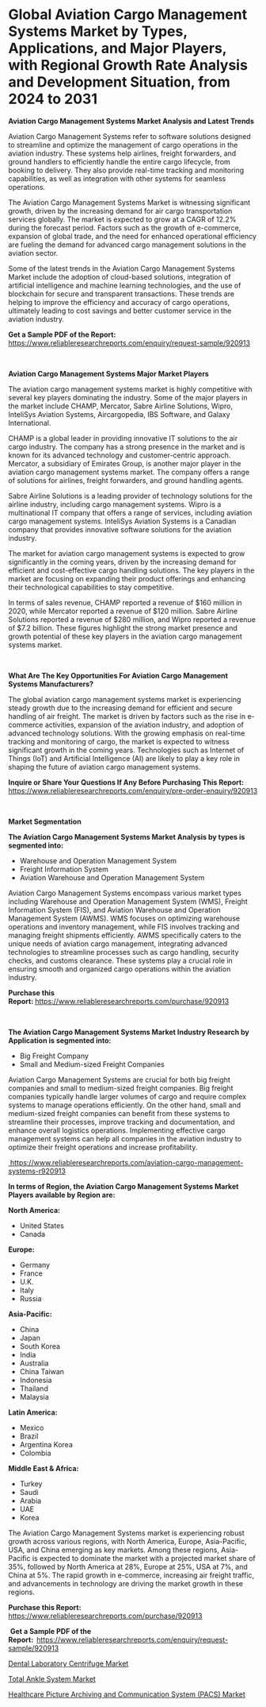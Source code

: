 <p><h1>Global Aviation Cargo Management Systems Market by Types, Applications, and Major Players, with Regional Growth Rate Analysis and Development Situation, from 2024 to 2031</h1></p><p><strong>Aviation Cargo Management Systems Market Analysis and Latest Trends</strong></p>
<p><p>Aviation Cargo Management Systems refer to software solutions designed to streamline and optimize the management of cargo operations in the aviation industry. These systems help airlines, freight forwarders, and ground handlers to efficiently handle the entire cargo lifecycle, from booking to delivery. They also provide real-time tracking and monitoring capabilities, as well as integration with other systems for seamless operations.</p><p>The Aviation Cargo Management Systems Market is witnessing significant growth, driven by the increasing demand for air cargo transportation services globally. The market is expected to grow at a CAGR of 12.2% during the forecast period. Factors such as the growth of e-commerce, expansion of global trade, and the need for enhanced operational efficiency are fueling the demand for advanced cargo management solutions in the aviation sector.</p><p>Some of the latest trends in the Aviation Cargo Management Systems Market include the adoption of cloud-based solutions, integration of artificial intelligence and machine learning technologies, and the use of blockchain for secure and transparent transactions. These trends are helping to improve the efficiency and accuracy of cargo operations, ultimately leading to cost savings and better customer service in the aviation industry.</p></p>
<p><strong>Get a Sample PDF of the Report:&nbsp;</strong> <a href="https://www.reliableresearchreports.com/enquiry/request-sample/920913">https://www.reliableresearchreports.com/enquiry/request-sample/920913</a></p>
<p>&nbsp;</p>
<p><strong>Aviation Cargo Management Systems Major Market Players</strong></p>
<p><p>The aviation cargo management systems market is highly competitive with several key players dominating the industry. Some of the major players in the market include CHAMP, Mercator, Sabre Airline Solutions, Wipro, InteliSys Aviation Systems, Aircargopedia, IBS Software, and Galaxy International.</p><p>CHAMP is a global leader in providing innovative IT solutions to the air cargo industry. The company has a strong presence in the market and is known for its advanced technology and customer-centric approach. Mercator, a subsidiary of Emirates Group, is another major player in the aviation cargo management systems market. The company offers a range of solutions for airlines, freight forwarders, and ground handling agents.</p><p>Sabre Airline Solutions is a leading provider of technology solutions for the airline industry, including cargo management systems. Wipro is a multinational IT company that offers a range of services, including aviation cargo management systems. InteliSys Aviation Systems is a Canadian company that provides innovative software solutions for the aviation industry.</p><p>The market for aviation cargo management systems is expected to grow significantly in the coming years, driven by the increasing demand for efficient and cost-effective cargo handling solutions. The key players in the market are focusing on expanding their product offerings and enhancing their technological capabilities to stay competitive.</p><p>In terms of sales revenue, CHAMP reported a revenue of $160 million in 2020, while Mercator reported a revenue of $120 million. Sabre Airline Solutions reported a revenue of $280 million, and Wipro reported a revenue of $7.2 billion. These figures highlight the strong market presence and growth potential of these key players in the aviation cargo management systems market.</p></p>
<p>&nbsp;</p>
<p><strong>What Are The Key Opportunities For Aviation Cargo Management Systems Manufacturers?</strong></p>
<p><p>The global aviation cargo management systems market is experiencing steady growth due to the increasing demand for efficient and secure handling of air freight. The market is driven by factors such as the rise in e-commerce activities, expansion of the aviation industry, and adoption of advanced technology solutions. With the growing emphasis on real-time tracking and monitoring of cargo, the market is expected to witness significant growth in the coming years. Technologies such as Internet of Things (IoT) and Artificial Intelligence (AI) are likely to play a key role in shaping the future of aviation cargo management systems.</p></p>
<p><strong>Inquire or Share Your Questions If Any Before Purchasing This Report:</strong> <a href="https://www.reliableresearchreports.com/enquiry/pre-order-enquiry/920913">https://www.reliableresearchreports.com/enquiry/pre-order-enquiry/920913</a></p>
<p>&nbsp;</p>
<p><strong>Market Segmentation</strong></p>
<p><strong>The Aviation Cargo Management Systems Market Analysis by types is segmented into:</strong></p>
<p><ul><li>Warehouse and Operation Management System</li><li>Freight Information System</li><li>Aviation Warehouse and Operation Management System</li></ul></p>
<p><p>Aviation Cargo Management Systems encompass various market types including Warehouse and Operation Management System (WMS), Freight Information System (FIS), and Aviation Warehouse and Operation Management System (AWMS). WMS focuses on optimizing warehouse operations and inventory management, while FIS involves tracking and managing freight shipments efficiently. AWMS specifically caters to the unique needs of aviation cargo management, integrating advanced technologies to streamline processes such as cargo handling, security checks, and customs clearance. These systems play a crucial role in ensuring smooth and organized cargo operations within the aviation industry.</p></p>
<p><strong>Purchase this Report:&nbsp;</strong><a href="https://www.reliableresearchreports.com/purchase/920913">https://www.reliableresearchreports.com/purchase/920913</a></p>
<p>&nbsp;</p>
<p><strong>The Aviation Cargo Management Systems Market Industry Research by Application is segmented into:</strong></p>
<p><ul><li>Big Freight Company</li><li>Small and Medium-sized Freight Companies</li></ul></p>
<p><p>Aviation Cargo Management Systems are crucial for both big freight companies and small to medium-sized freight companies. Big freight companies typically handle larger volumes of cargo and require complex systems to manage operations efficiently. On the other hand, small and medium-sized freight companies can benefit from these systems to streamline their processes, improve tracking and documentation, and enhance overall logistics operations. Implementing effective cargo management systems can help all companies in the aviation industry to optimize their freight operations and increase profitability.</p></p>
<p><a href="https://www.reliableresearchreports.com/aviation-cargo-management-systems-r920913">&nbsp;https://www.reliableresearchreports.com/aviation-cargo-management-systems-r920913</a></p>
<p><strong>In terms of Region, the Aviation Cargo Management Systems Market Players available by Region are:</strong></p>
<p>
    <p> <strong> North America: </strong>
        <ul>
            <li>United States</li>
            <li>Canada</li>
        </ul>
        </p> 
    <p> <strong> Europe: </strong>
        <ul>
            <li>Germany</li>
            <li>France</li>
            <li>U.K.</li>
            <li>Italy</li>
            <li>Russia</li>
        </ul>
        </p> 
    <p> <strong> Asia-Pacific: </strong>
        <ul>
            <li>China</li>
            <li>Japan</li>
            <li>South Korea</li>
            <li>India</li>
            <li>Australia</li>
            <li>China Taiwan</li>
            <li>Indonesia</li>
            <li>Thailand</li>
            <li>Malaysia</li>
        </ul>
        </p> 
    <p> <strong> Latin America: </strong>
        <ul>
            <li>Mexico</li>
            <li>Brazil</li>
            <li>Argentina Korea</li>
            <li>Colombia</li>
        </ul>
        </p> 
    <p> <strong> Middle East & Africa: </strong>
        <ul>
            <li>Turkey</li>
            <li>Saudi</li>
            <li>Arabia</li>
            <li>UAE</li>
            <li>Korea</li>
        </ul>
    </p>
    </p>
<p><p>The Aviation Cargo Management Systems market is experiencing robust growth across various regions, with North America, Europe, Asia-Pacific, USA, and China emerging as key markets. Among these regions, Asia-Pacific is expected to dominate the market with a projected market share of 35%, followed by North America at 28%, Europe at 25%, USA at 7%, and China at 5%. The rapid growth in e-commerce, increasing air freight traffic, and advancements in technology are driving the market growth in these regions.</p></p>
<p><strong>Purchase this Report: </strong><a href="https://www.reliableresearchreports.com/purchase/920913">https://www.reliableresearchreports.com/purchase/920913</a></p>
<p>&nbsp;<strong>Get a Sample PDF of the Report:&nbsp;&nbsp;</strong><a href="https://www.reliableresearchreports.com/enquiry/request-sample/920913">https://www.reliableresearchreports.com/enquiry/request-sample/920913</a></p>
<p><strong></strong></p>
<p><p><a href="https://www.linkedin.com/pulse/dental-laboratory-centrifuge-market-report-reveals-latest-hbrgc">Dental Laboratory Centrifuge Market</a></p><p><a href="https://www.linkedin.com/pulse/total-ankle-system-market-trends-analysis-forecasted-period-qtqbc">Total Ankle System Market</a></p><p><a href="https://www.linkedin.com/pulse/healthcare-picture-archiving-communication-system-pacs-market-xfhmf">Healthcare Picture Archiving and Communication System (PACS) Market</a></p></p>